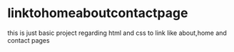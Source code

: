 # linktohomeaboutcontactpage
this is just basic project regarding html and css to link like about,home and contact pages
